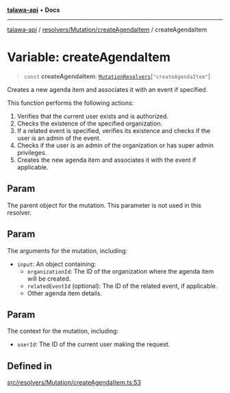 [**talawa-api**](../../../../README.md) • **Docs**

***

[talawa-api](../../../../modules.md) / [resolvers/Mutation/createAgendaItem](../README.md) / createAgendaItem

# Variable: createAgendaItem

> `const` **createAgendaItem**: [`MutationResolvers`](../../../../types/generatedGraphQLTypes/type-aliases/MutationResolvers.md)\[`"createAgendaItem"`\]

Creates a new agenda item and associates it with an event if specified.

This function performs the following actions:
1. Verifies that the current user exists and is authorized.
2. Checks the existence of the specified organization.
3. If a related event is specified, verifies its existence and checks if the user is an admin of the event.
4. Checks if the user is an admin of the organization or has super admin privileges.
5. Creates the new agenda item and associates it with the event if applicable.

## Param

The parent object for the mutation. This parameter is not used in this resolver.

## Param

The arguments for the mutation, including:
  - `input`: An object containing:
    - `organizationId`: The ID of the organization where the agenda item will be created.
    - `relatedEventId` (optional): The ID of the related event, if applicable.
    - Other agenda item details.

## Param

The context for the mutation, including:
  - `userId`: The ID of the current user making the request.

## Defined in

[src/resolvers/Mutation/createAgendaItem.ts:53](https://github.com/PalisadoesFoundation/talawa-api/blob/fe65d855b3d1e3e4af621340e7e8bfa0325634c1/src/resolvers/Mutation/createAgendaItem.ts#L53)

